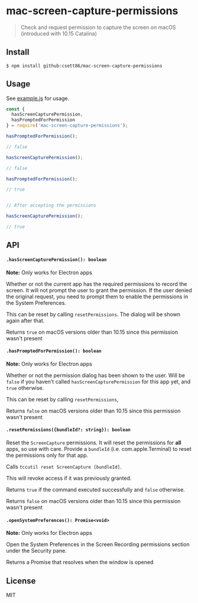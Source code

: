 # mac-screen-capture-permissions

> Check and request permission to capture the screen on macOS (introduced with 10.15 Catalina)

## Install

```
$ npm install github:csett86/mac-screen-capture-permissions
```

## Usage

See [example.js](https://github.com/karaggeorge/mac-screen-capture-permissions/blob/master/example.js) for usage.

```js
const {
  hasScreenCapturePermission,
  hasPromptedForPermission
} = require('mac-screen-capture-permissions');

hasPromptedForPermission();

// false

hasScreenCapturePermission();

// false

hasPromptedForPermission();

// true


// After accepting the permissions

hasScreenCapturePermission();

// true
```

## API

#### `.hasScreenCapturePermission(): boolean`

**Note:** Only works for Electron apps

Whether or not the current app has the required permissions to record the screen. It will not prompt the user to grant the permission. If the user denied the original request, you need to prompt them to enable the permissions in the System Preferences.

This can be reset by calling `resetPermissions`. The dialog will be shown again after that.

Returns `true` on macOS versions older than 10.15 since this permission wasn't present

#### `.hasPromptedForPermission(): boolean`

**Note:** Only works for Electron apps

Whether or not the permission dialog has been shown to the user. Will be `false` if you haven't called `hasScreenCapturePermission` for this app yet, and `true` otherwise.

This can be reset by calling `resetPermissions`,

Returns `false` on macOS versions older than 10.15 since this permission wasn't present

#### `.resetPermissions({bundleId?: string}): boolean`

Reset the `ScreenCapture` permissions. It will reset the permissions for **all** apps, so use with care. Provide a `bundleId` (i.e. com.apple.Terminal) to reset the permissions only for that app.

Calls `tccutil reset ScreenCapture [bundleId]`.

This will revoke access if it was previously granted.

Returns `true` if the command executed successfully and `false` otherwise.

Returns `false` on macOS versions older than 10.15 since this permission wasn't present

#### `.openSystemPreferences(): Promise<void>`

**Note:** Only works for Electron apps

Open the System Preferences in the Screen Recording permissions section under the Security pane.

Returns a Promise that resolves when the window is opened

## License

MIT
